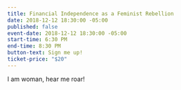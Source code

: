 ```yaml
---
title: Financial Independence as a Feminist Rebellion
date: 2018-12-12 18:30:00 -05:00
published: false
event-date: 2018-12-12 18:30:00 -05:00
start-time: 6:30 PM
end-time: 8:30 PM
button-text: Sign me up!
ticket-price: "$20"
---
```


I am woman, hear me roar! 